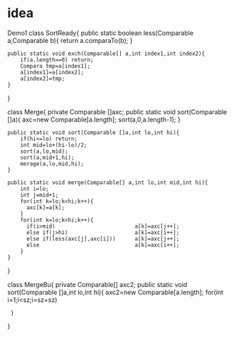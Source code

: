 # idea
Demo1
class SortReady{
    public static boolean less(Comparable a,Comparable b){
        return  a.comparaTo(b);
    }

    public static void exch(Comparable[] a,int index1,int index2){
        if(a.length==0) return;
        Compara tmp=a[index1];
        a[index1]=a[index2];
        a[index2]=tmp;
    } 
}


class Merge{
    private Comparable []axc;
    public static void sort(Comparable []a){
       axc=new Comparable[a.length];
       sort(a,0,a.length-1);
    }
    
    public static void sort(Comparable []a,int lo,int hi){
        if(hi<=lo) return;
        int mid=lo+(hi-lo)/2;
        sort(a,lo,mid);
        sort(a,mid+1,hi);
        merage(a,lo,mid,hi);
    }
    
    public static void merge(Comparable[] a,int lo,int mid,int hi){
        int i=lo;
        int j=mid+1;
        for(int k=lo;k<hi;k++){
          axc[k]=a[k];
        }
        for(int k=lo;k<hi;k++){
          if(i>mid)                         a[k]=axc[j++];
          else if(j>hi)                     a[k]=axc[i++];
          else if(less(axc[j],axc[i]))      a[k]=axc[j++];
          else                              a[k]=axc[i++];
        }
    }  
}


class MergeBu{
     private Comparable[] axc2;
     public static void sort(Comparable []a,int lo,int hi){
          axc2=new Comparable[a.length];
          for(int i=1;i<sz;i=sz+sz)
     
     
     
     }







}
